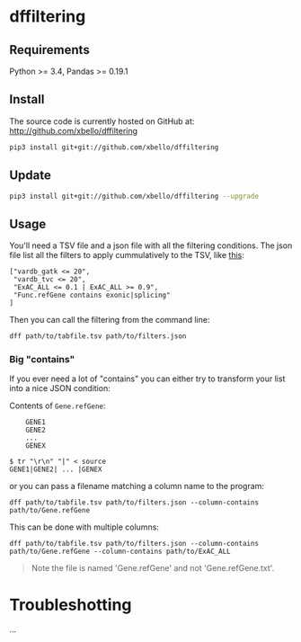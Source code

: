 # dffiltering

## Requirements

Python >= 3.4, Pandas >= 0.19.1

## Install
The source code is currently hosted on GitHub at:
http://github.com/xbello/dffiltering

```sh
pip3 install git+git://github.com/xbello/dffiltering
```

## Update

```sh
pip3 install git+git://github.com/xbello/dffiltering --upgrade
```


## Usage

You'll need a TSV file and a json file with all the filtering conditions. The json file list all the filters to apply cummulatively to the TSV, like [this](https://raw.githubusercontent.com/xbello/dffiltering/master/ff/test_files/filter_sample.json):

    ["vardb_gatk <= 20",
     "vardb_tvc <= 20",
     "ExAC_ALL <= 0.1 | ExAC_ALL >= 0.9",
     "Func.refGene contains exonic|splicing"
    ]

Then you can call the filtering from the command line:

```sh
dff path/to/tabfile.tsv path/to/filters.json
```

### Big "contains"

If you ever need a lot of "contains" you can either try to transform your list
into a nice JSON condition:

Contents of `Gene.refGene`:

        GENE1
        GENE2
        ...
        GENEX

    $ tr "\r\n" "|" < source
    GENE1|GENE2| ... |GENEX

or you can pass a filename matching a column name to the program:

    dff path/to/tabfile.tsv path/to/filters.json --column-contains path/to/Gene.refGene

This can be done with multiple columns:

    dff path/to/tabfile.tsv path/to/filters.json --column-contains path/to/Gene.refGene --column-contains path/to/ExAC_ALL

> Note the file is named 'Gene.refGene' and not 'Gene.refGene.txt'.

# Troubleshotting

...
